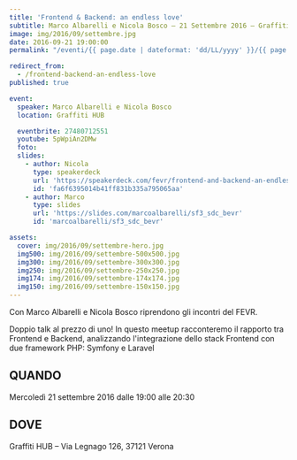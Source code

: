 ```yaml
---
title: 'Frontend & Backend: an endless love'
subtitle: Marco Albarelli e Nicola Bosco – 21 Settembre 2016 – Graffiti HUB
image: img/2016/09/settembre.jpg
date: 2016-09-21 19:00:00
permalink: "/eventi/{{ page.date | dateformat: 'dd/LL/yyyy' }}/{{ page.fileSlug | slug }}/index.html"

redirect_from:
  - /frontend-backend-an-endless-love
published: true

event:
  speaker: Marco Albarelli e Nicola Bosco
  location: Graffiti HUB

  eventbrite: 27480712551
  youtube: 5pWpiAn2DMw
  foto:
  slides:
    - author: Nicola
      type: speakerdeck
      url: 'https://speakerdeck.com/fevr/frontend-and-backend-an-endless-love'
      id: 'fa6f6395014b41ff831b335a795065aa'
    - author: Marco
      type: slides
      url: 'https://slides.com/marcoalbarelli/sf3_sdc_bevr'
      id: 'marcoalbarelli/sf3_sdc_bevr'

assets:
  cover: img/2016/09/settembre-hero.jpg
  img500: img/2016/09/settembre-500x500.jpg
  img300: img/2016/09/settembre-300x300.jpg
  img250: img/2016/09/settembre-250x250.jpg
  img174: img/2016/09/settembre-174x174.jpg
  img150: img/2016/09/settembre-150x150.jpg
---
```


Con Marco Albarelli e Nicola Bosco riprendono gli incontri del FEVR.

Doppio talk al prezzo di uno! In questo meetup racconteremo il rapporto tra Frontend e Backend, analizzando
l'integrazione dello stack Frontend con due framework PHP: Symfony e Laravel

## QUANDO

Mercoledì 21 settembre 2016 dalle 19:00 alle 20:30

## DOVE

Graffiti HUB – Via Legnago 126, 37121 Verona
